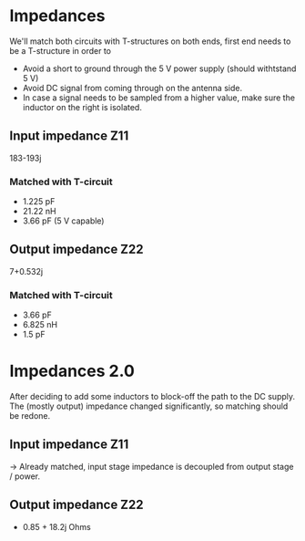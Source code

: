 # Impedances
We'll match both circuits with T-structures on both ends, first end needs to be a T-structure in order to
- Avoid a short to ground through the 5 V power supply (should withtstand 5 V)
- Avoid DC signal from coming through on the antenna side.
- In case a signal needs to be sampled from a higher value, make sure the inductor on the right is isolated.

## Input impedance Z11
183-193j

### Matched with T-circuit
- 1.225 pF
- 21.22 nH
- 3.66 pF (5 V capable)


## Output impedance Z22
7+0.532j

### Matched with T-circuit
- 3.66 pF
- 6.825 nH
- 1.5 pF

# Impedances 2.0
After deciding to add some inductors to block-off the path to the DC supply. The (mostly output) impedance changed significantly, so matching should be redone.

## Input impedance Z11
-> Already matched, input stage impedance is decoupled from output stage / power.


## Output impedance Z22
- 0.85 + 18.2j Ohms